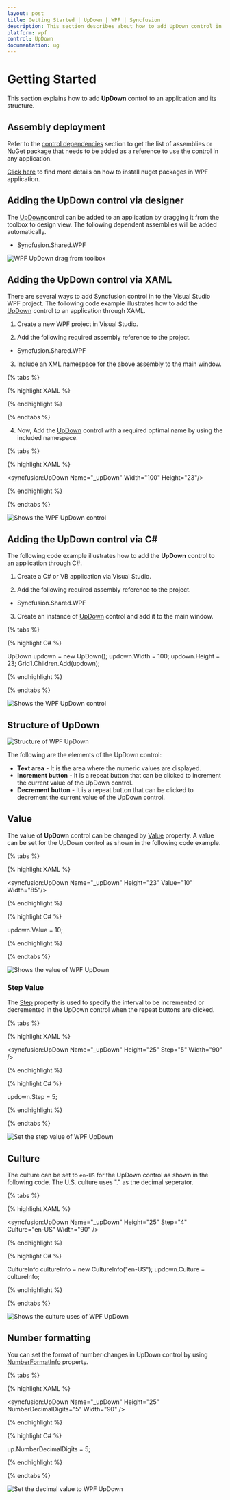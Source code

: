 ```yaml
---
layout: post
title: Getting Started | UpDown | WPF | Syncfusion
description: This section describes about how to add UpDown control in WPF application.
platform: wpf
control: UpDown
documentation: ug
---
```

# Getting Started

This section explains how to add **UpDown** control to an application and its structure.

## Assembly deployment

Refer to the [control dependencies](https://help.syncfusion.com/wpf/control-dependencies#updown) section to get the list of assemblies or NuGet package that needs to be added as a reference to use the control in any application.

[Click here](https://help.syncfusion.com/wpf/visual-studio-integration/nuget-packages) to find more details on how to install nuget packages in WPF application.

## Adding the UpDown control via designer

The [UpDown](https://help.syncfusion.com/cr/wpf/Syncfusion.Shared.Wpf~Syncfusion.Windows.Shared.UpDown.html)control can be added to an application by dragging it from the toolbox to design view. The following dependent assemblies will be added automatically.

* Syncfusion.Shared.WPF

![WPF UpDown drag from toolbox](GettingStarted-images/updown_toolbox.png)

## Adding the UpDown control via XAML

There are several ways to add Syncfusion control in to the Visual Studio WPF project. The following code example illustrates how to add the [UpDown](https://help.syncfusion.com/cr/wpf/Syncfusion.Shared.Wpf~Syncfusion.Windows.Shared.UpDown.html) control to an application through XAML.

1) Create a new WPF project in Visual Studio.

2) Add the following required assembly reference to the project.

* Syncfusion.Shared.WPF

3) Include an XML namespace for the above assembly to the main window.

{% tabs %}

{% highlight XAML %}

<Window x:Class="Application_New.MainWindow"
xmlns="http://schemas.microsoft.com/winfx/2006/xaml/presentation"
xmlns:x="http://schemas.microsoft.com/winfx/2006/xaml"
xmlns:syncfusion="http://schemas.syncfusion.com/wpf"    
Title="MainWindow" Height="350" Width="525">

{% endhighlight %}

{% endtabs %}

4) Now, Add the [UpDown](https://help.syncfusion.com/cr/wpf/Syncfusion.Shared.Wpf~Syncfusion.Windows.Shared.UpDown.html) control with a required optimal name by using the included namespace.

{% tabs %}

{% highlight XAML %}

<syncfusion:UpDown Name="_upDown" Width="100" Height="23"/>

{% endhighlight %}

{% endtabs %}

![Shows the WPF UpDown control](GettingStarted-images/GettingStarted-img1.jpeg)


## Adding the UpDown control via C#

The following code example illustrates how to add the **UpDown** control to an application through C#.

1) Create a C# or VB application via Visual Studio.

2) Add the following required assembly reference to the project.

* Syncfusion.Shared.WPF

3) Create an instance of [UpDown](https://help.syncfusion.com/cr/wpf/Syncfusion.Shared.Wpf~Syncfusion.Windows.Shared.UpDown.html) control and add it to the main window.

{% tabs %}

{% highlight C# %}

UpDown updown = new UpDown();
updown.Width = 100;
updown.Height = 23;
Grid1.Children.Add(updown);

{% endhighlight %}

{% endtabs %}

![Shows the WPF UpDown control](GettingStarted-images/GettingStarted-img2.jpeg)


## Structure of UpDown

![Structure of WPF UpDown](GettingStarted-images/GettingStarted-img3.jpeg)


The following are the elements of the UpDown control:

* **Text area** - It is the area where the numeric values are displayed. 
* **Increment button** - It is a repeat button that can be clicked to increment the current value of the UpDown control.
* **Decrement button** - It is a repeat button that can be clicked to decrement the current value of the UpDown control.

## Value

The value of **UpDown** control can be changed by [Value](https://help.syncfusion.com/cr/wpf/Syncfusion.Shared.Wpf~Syncfusion.Windows.Shared.UpDown~Value.html) property. A value can be set for the UpDown control as shown in the following code example.

{% tabs %}

{% highlight XAML %}

<syncfusion:UpDown Name="_upDown" Height="23" Value="10" Width="85"/>

{% endhighlight %}

{% highlight C# %}

updown.Value = 10;

{% endhighlight %}

{% endtabs %}

![Shows the value of WPF UpDown](GettingStarted-images/value.png)

### Step Value

The [Step](https://help.syncfusion.com/cr/wpf/Syncfusion.Shared.Wpf~Syncfusion.Windows.Shared.UpDown~Step.html) property is used to specify the interval to be incremented or decremented in the UpDown control when the repeat buttons are clicked.

{% tabs %}

{% highlight XAML %}

<syncfusion:UpDown Name="_upDown" Height="25" Step="5"  Width="90" />

{% endhighlight %}

{% highlight C# %}

updown.Step = 5;

{% endhighlight %}

{% endtabs %}

![Set the step value of WPF UpDown](GettingStarted-images/stepvalue.png)

## Culture

The culture can be set to `en-US` for the UpDown control as shown in the following code. The U.S. culture uses "." as the decimal seperator.

{% tabs %}

{% highlight XAML %}

<syncfusion:UpDown Name="_upDown" Height="25" Step="4" Culture="en-US" Width="90" />

{% endhighlight %}

{% highlight C# %}

CultureInfo cultureInfo = new CultureInfo("en-US");
updown.Culture = cultureInfo;

{% endhighlight %}

{% endtabs %}

![Shows the culture uses of WPF UpDown](GettingStarted-images/culture.png)

## Number formatting

You can set the format of number changes in UpDown control by using [NumberFormatInfo](https://help.syncfusion.com/cr/wpf/Syncfusion.Shared.Wpf~Syncfusion.Windows.Shared.UpDown~NumberFormatInfo.html) property.

{% tabs %}

{% highlight XAML %}

<syncfusion:UpDown Name="_upDown" Height="25" NumberDecimalDigits="5" Width="90" />

{% endhighlight %}

{% highlight C# %}

up.NumberDecimalDigits = 5;

{% endhighlight %}

{% endtabs %}

![Set the decimal value to WPF UpDown](GettingStarted-images/decimal.png)
